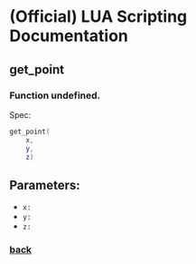 
# (Official) LUA Scripting Documentation

## get_point

### Function undefined.

Spec:
```lua
get_point(
	x,
	y,
	z)
```
## Parameters:
- `x:` 
- `y:` 
- `z:` 

### [back](../other)
